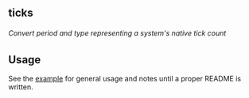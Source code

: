 ## ticks
###### Convert period and type representing a system's native tick count

## Usage
See the [example](examples/exec-duration) for general usage and notes until a proper README is written.
